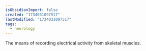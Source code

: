```yaml
---
isObsidianImport: false
created: "1734031097517"
lastModified: "1734031097517"
tags:
  - neurology
---
```

The means of recording electrical activity from skeletal muscles.